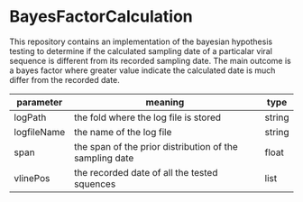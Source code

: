 # BayesFactorCalculation
This repository contains an implementation of the bayesian hypothesis testing to determine if the calculated sampling date of a particalar viral sequence is different from its recorded sampling date.
The main outcome is a bayes factor where greater value indicate the calculated date is much differ from the recorded date.

parameter	| meaning	| type
--------- |---------|  -------  
logPath	  | the fold where the log file is stored    | string
logfileName| the name of the log file |  string
span      | the span of the prior distribution of the sampling date | float
vlinePos  | the recorded date of all the tested squences | list




